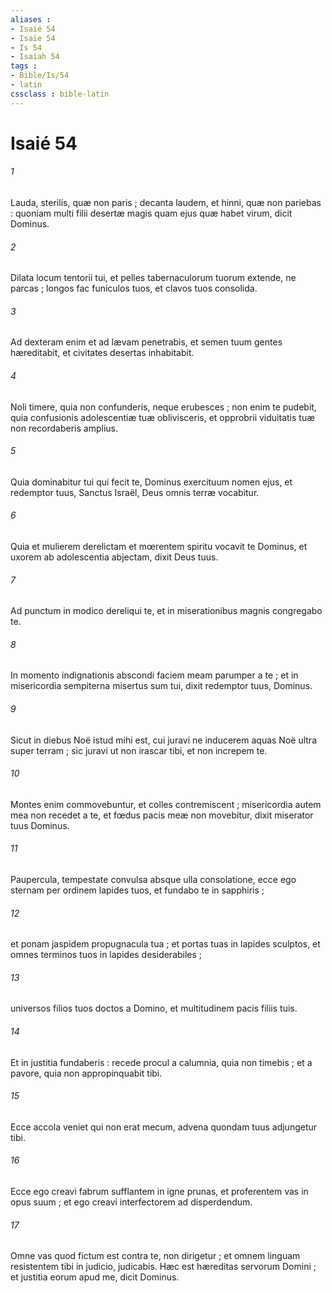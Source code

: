```yaml
---
aliases : 
- Isaié 54
- Isaïe 54
- Is 54
- Isaiah 54
tags : 
- Bible/Is/54
- latin
cssclass : bible-latin
---
```


# Isaié 54

###### 1
Lauda, sterilis, quæ non paris ; decanta laudem, et hinni, quæ non pariebas : quoniam multi filii desertæ magis quam ejus quæ habet virum, dicit Dominus.
###### 2
Dilata locum tentorii tui, et pelles tabernaculorum tuorum extende, ne parcas ; longos fac funiculos tuos, et clavos tuos consolida.
###### 3
Ad dexteram enim et ad lævam penetrabis, et semen tuum gentes hæreditabit, et civitates desertas inhabitabit.
###### 4
Noli timere, quia non confunderis, neque erubesces ; non enim te pudebit, quia confusionis adolescentiæ tuæ oblivisceris, et opprobrii viduitatis tuæ non recordaberis amplius.
###### 5
Quia dominabitur tui qui fecit te, Dominus exercituum nomen ejus, et redemptor tuus, Sanctus Israël, Deus omnis terræ vocabitur.
###### 6
Quia et mulierem derelictam et mœrentem spiritu vocavit te Dominus, et uxorem ab adolescentia abjectam, dixit Deus tuus.
###### 7
Ad punctum in modico dereliqui te, et in miserationibus magnis congregabo te.
###### 8
In momento indignationis abscondi faciem meam parumper a te ; et in misericordia sempiterna misertus sum tui, dixit redemptor tuus, Dominus.
###### 9
Sicut in diebus Noë istud mihi est, cui juravi ne inducerem aquas Noë ultra super terram ; sic juravi ut non irascar tibi, et non increpem te.
###### 10
Montes enim commovebuntur, et colles contremiscent ; misericordia autem mea non recedet a te, et fœdus pacis meæ non movebitur, dixit miserator tuus Dominus.
###### 11
Paupercula, tempestate convulsa absque ulla consolatione, ecce ego sternam per ordinem lapides tuos, et fundabo te in sapphiris ;
###### 12
et ponam jaspidem propugnacula tua ; et portas tuas in lapides sculptos, et omnes terminos tuos in lapides desiderabiles ;
###### 13
universos filios tuos doctos a Domino, et multitudinem pacis filiis tuis.
###### 14
Et in justitia fundaberis : recede procul a calumnia, quia non timebis ; et a pavore, quia non appropinquabit tibi.
###### 15
Ecce accola veniet qui non erat mecum, advena quondam tuus adjungetur tibi.
###### 16
Ecce ego creavi fabrum sufflantem in igne prunas, et proferentem vas in opus suum ; et ego creavi interfectorem ad disperdendum.
###### 17
Omne vas quod fictum est contra te, non dirigetur ; et omnem linguam resistentem tibi in judicio, judicabis. Hæc est hæreditas servorum Domini ; et justitia eorum apud me, dicit Dominus.
